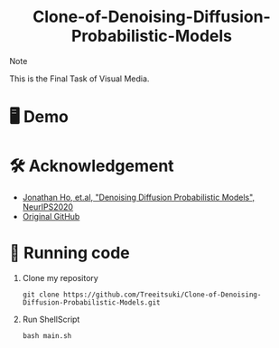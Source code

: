 <div align="center">
<h1>
    <br>
     Clone-of-Denoising-Diffusion-Probabilistic-Models
    <br>
</h1>

</div>

> [!NOTE]
> This is the Final Task of Visual Media.


# 🖥️ Demo

#  🛠️ Acknowledgement
- [Jonathan Ho, et.al, "Denoising Diffusion Probabilistic Models", NeurIPS2020](https://arxiv.org/abs/2006.11239)
- [Original GitHub](https://github.com/hojonathanho/diffusion)


# 🧾 Running code
1. Clone my repository
    ```
    git clone https://github.com/Treeitsuki/Clone-of-Denoising-Diffusion-Probabilistic-Models.git
    ```

1. Run ShellScript
    ```
    bash main.sh
    ```


